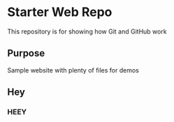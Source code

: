 # Starter Web Repo

This repository is for showing how Git and GitHub work

## Purpose

Sample website with plenty of files for demos

## Hey

### HEEY